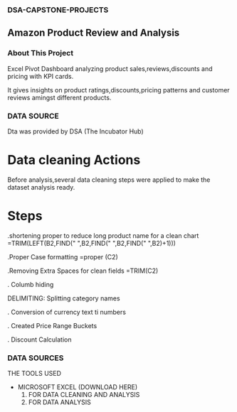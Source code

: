 ### DSA-CAPSTONE-PROJECTS
## Amazon Product Review and Analysis
### About This Project
 Excel Pivot Dashboard analyzing product sales,reviews,discounts and pricing with KPI cards.

It gives insights on product ratings,discounts,pricing patterns and customer reviews amingst different products.

### DATA SOURCE 
Dta was provided by DSA (The Incubator Hub)
 
# Data cleaning  Actions
Before analysis,several data cleaning steps were applied to make the dataset analysis ready.

# Steps
.shortening proper to reduce long product name for a clean chart
=TRIM(LEFT(B2,FIND(" ",B2,FIND(" ",B2,FIND(" ",B2)+1)))

.Proper Case formatting 
=proper (C2)

.Removing Extra Spaces for clean fields
=TRIM(C2)

. Columb hiding 


DELIMITING: Splitting category names  

. Conversion of currency text ti numbers 

. Created Price Range Buckets

. Discount Calculation 

### DATA SOURCES

THE TOOLS USED 
- MICROSOFT EXCEL (DOWNLOAD HERE)
  1. FOR DATA CLEANING AND ANALYSIS
  2. FOR DATA ANALYSIS
